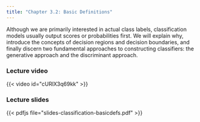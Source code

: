 ```yaml
---
title: "Chapter 3.2: Basic Definitions"
---
```

Although we are primarily interested in actual class labels, classification models usually output scores or probabilities first. We will explain why, introduce the concepts of decision regions and decision boundaries, and finally discern two fundamental approaches to constructing classifiers: the generative approach and the discriminant approach.
<!--more-->

### Lecture video

{{< video id="cURlX3q69kk" >}}

### Lecture slides

{{< pdfjs file="slides-classification-basicdefs.pdf" >}}
